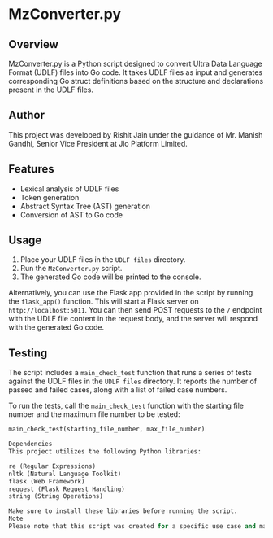 # MzConverter.py

## Overview

MzConverter.py is a Python script designed to convert Ultra Data Language Format (UDLF) files into Go code. It takes UDLF files as input and generates corresponding Go struct definitions based on the structure and declarations present in the UDLF files.

## Author

This project was developed by Rishit Jain under the guidance of Mr. Manish Gandhi, Senior Vice President at Jio Platform Limited.

## Features

- Lexical analysis of UDLF files
- Token generation
- Abstract Syntax Tree (AST) generation
- Conversion of AST to Go code

## Usage

1. Place your UDLF files in the `UDLF files` directory.
2. Run the `MzConverter.py` script.
3. The generated Go code will be printed to the console.

Alternatively, you can use the Flask app provided in the script by running the `flask_app()` function. This will start a Flask server on `http://localhost:5011`. You can then send POST requests to the `/` endpoint with the UDLF file content in the request body, and the server will respond with the generated Go code.

## Testing

The script includes a `main_check_test` function that runs a series of tests against the UDLF files in the `UDLF files` directory. It reports the number of passed and failed cases, along with a list of failed case numbers.

To run the tests, call the `main_check_test` function with the starting file number and the maximum file number to be tested:

```python
main_check_test(starting_file_number, max_file_number)

Dependencies
This project utilizes the following Python libraries:

re (Regular Expressions)
nltk (Natural Language Toolkit)
flask (Web Framework)
request (Flask Request Handling)
string (String Operations)

Make sure to install these libraries before running the script.
Note
Please note that this script was created for a specific use case and may require modifications to work with different UDLF file structures or to generate code in other programming languages.
